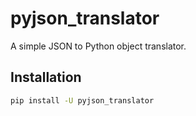 # pyjson_translator

A simple JSON to Python object translator.

## Installation

```bash
pip install -U pyjson_translator
```

